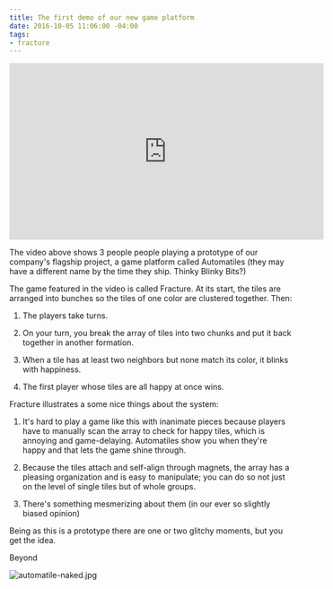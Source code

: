 ```yaml
---
title: The first demo of our new game platform
date: 2016-10-05 11:06:00 -04:00
tags:
- fracture
---
```


<iframe width="560" height="315" src="https://www.youtube.com/embed/oFpwVv5tmO4" frameborder="0" allowfullscreen></iframe>

The video above shows 3 people people playing a prototype of our company's flagship project, a game platform called Automatiles (they may have a different name by the time they ship. Thinky Blinky Bits?)

The game featured in the video is called Fracture. At its start, the tiles are arranged into bunches so the tiles of one color are clustered together. Then:

1. The players take turns.

2. On your turn, you break the array of tiles into two chunks and put it back together in another formation.

3. When a tile has at least two neighbors but none match its color, it blinks with happiness.

4. The first player whose tiles are all happy at once wins.

Fracture illustrates a some nice things about the system:

1. It's hard to play a game like this with inanimate pieces because players have to manually scan the array to check for happy tiles, which is annoying and game-delaying. Automatiles show you when they're happy and that lets the game shine through.

2. Because the tiles attach and self-align through magnets, the array has a pleasing organization and is easy to manipulate; you can do so not just on the level of single tiles but of whole groups.

3. There's something mesmerizing about them (in our ever so slightly biased opinion)

Being as this is a prototype there are one or two glitchy moments, but you get the idea. 

Beyond 

![automatile-naked.jpg](/uploads/automatile-naked.jpg)